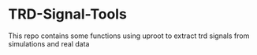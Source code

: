 # TRD-Signal-Tools

This repo contains some functions using uproot to extract trd signals from simulations and real data 

